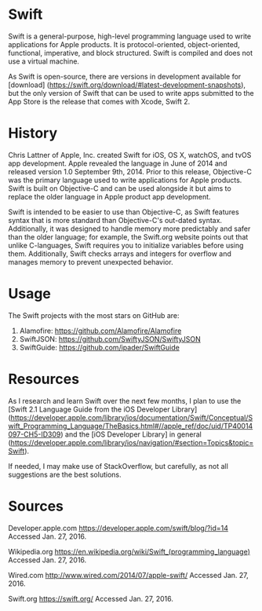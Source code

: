 # Swift

Swift is a general-purpose, high-level programming language used to write applications for Apple products. It is protocol-oriented, object-oriented, functional, imperative, and block structured. Swift is compiled and does not use a virtual machine.

As Swift is open-source, there are versions in development available for [download] (https://swift.org/download/#latest-development-snapshots), but the only version of Swift that can be used to write apps submitted to the App Store is the release that comes with Xcode, Swift 2.

# History

Chris Lattner of Apple, Inc. created Swift for iOS, OS X, watchOS, and tvOS app development. Apple revealed the language in June of 2014 and released version 1.0 September 9th, 2014. Prior to this release, Objective-C was the primary language used to write applications for Apple products. Swift is built on Objective-C and can be used alongside it but aims to replace the older language in Apple product app development.

Swift is intended to be easier to use than Objective-C, as Swift features syntax that is more standard than Objective-C's out-dated syntax. Additionally, it was designed to handle memory more predictably and safer than the older language; for example, the Swift.org website points out that unlike C-languages, Swift requires you to initialize variables before using them. Additionally, Swift checks arrays and integers for overflow and manages memory to prevent unexpected behavior.

# Usage

The Swift projects with the most stars on GitHub are:

1. Alamofire: https://github.com/Alamofire/Alamofire
2. SwiftJSON: https://github.com/SwiftyJSON/SwiftyJSON
3. SwiftGuide: https://github.com/ipader/SwiftGuide

# Resources

As I research and learn Swift over the next few months, I plan to use the [Swift 2.1 Language Guide from the iOS Developer Library] (https://developer.apple.com/library/ios/documentation/Swift/Conceptual/Swift_Programming_Language/TheBasics.html#//apple_ref/doc/uid/TP40014097-CH5-ID309) and the [iOS Developer Library] in general (https://developer.apple.com/library/ios/navigation/#section=Topics&topic=Swift).

If needed, I may make use of StackOverflow, but carefully, as not all suggestions are the best solutions.

# Sources

Developer.apple.com https://developer.apple.com/swift/blog/?id=14 Accessed Jan. 27, 2016.

Wikipedia.org https://en.wikipedia.org/wiki/Swift_(programming_language) Accessed Jan. 27, 2016.

Wired.com http://www.wired.com/2014/07/apple-swift/ Accessed Jan. 27, 2016.

Swift.org https://swift.org/ Accessed Jan. 27, 2016.
